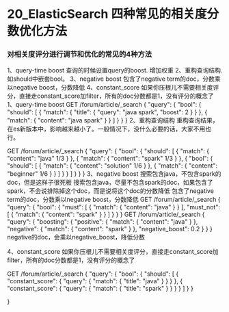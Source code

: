 # 20_ElasticSearch 四种常见的相关度分数优化方法

### 对相关度评分进行调节和优化的常见的4种方法

1、query-time boost 查询的时候设置query的boost. 增加权重
2、重构查询结构.如should中嵌套bool。
3、negative boost 包含了negative term的doc，分数乘以negative boost，分数降低
4、constant_score 如果你压根儿不需要相关度评分，直接走constant_score加filter，所有的doc分数都是1，没有评分的概念了
1、query-time boost
GET /forum/article/_search
{
  "query": {
    "bool": {
      "should": [
        {
          "match": {
            "title": {
              "query": "java spark",
              "boost": 2
            }
          }
        },
        {
          "match": {
            "content": "java spark"
          }
        }
      ]
    }
  }
}
2、重构查询结构
重构查询结果，在es新版本中，影响越来越小了。一般情况下，没什么必要的话，大家不用也行。

GET /forum/article/_search 
{
  "query": {
    "bool": {
      "should": [
        {
          "match": {
            "content": "java"  1/3
          }
        },
        {
          "match": {
            "content": "spark"  1/3
          }
        },
        {
          "bool": {
            "should": [
              {
                "match": {
                  "content": "solution"  1/6
                }
              },
              {
                "match": {
                  "content": "beginner"  1/6
                }
              }
            ]
          }
        }
      ]
    }
  }
}
3、negative boost
搜索包含java，不包含spark的doc，但是这样子很死板
搜索包含java，尽量不包含spark的doc，如果包含了spark，不会说排除掉这个doc，而是说将这个doc的分数降低
包含了negative term的doc，分数乘以negative boost，分数降低
GET /forum/article/_search 
{
  "query": {
    "bool": {
      "must": [
        {
          "match": {
            "content": "java"
          }
        }
      ],
      "must_not": [
        {
          "match": {
            "content": "spark"
          }
        }
      ]
    }
  }
}
GET /forum/article/_search 
{
  "query": {
    "boosting": {
      "positive": {
        "match": {
          "content": "java"
        }
      },
      "negative": {
        "match": {
          "content": "spark"
        }
      },
      "negative_boost": 0.2
    }
  }
}
negative的doc，会乘以negative_boost，降低分数

4、constant_score
如果你压根儿不需要相关度评分，直接走constant_score加filter，所有的doc分数都是1，没有评分的概念了

GET /forum/article/_search 
{
  "query": {
    "bool": {
      "should": [
        {
          "constant_score": {
            "query": {
              "match": {
                "title": "java"
              }
            }
          }
        },
        {
          "constant_score": {
            "query": {
              "match": {
                "title": "spark"
              }
            }
          }
        }
      ]
    }
  }

}